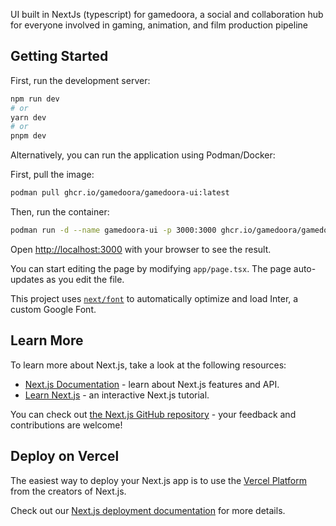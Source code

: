 UI built in NextJs (typescript) for gamedoora, a social and collaboration hub for everyone involved in gaming, animation, and film production pipeline

## Getting Started

First, run the development server:

```bash
npm run dev
# or
yarn dev
# or
pnpm dev
```

Alternatively, you can run the application using Podman/Docker:

First, pull the image:

```bash
podman pull ghcr.io/gamedoora/gamedoora-ui:latest
```

Then, run the container:

```bash
podman run -d --name gamedoora-ui -p 3000:3000 ghcr.io/gamedoora/gamedoora-ui:latest
```

Open [http://localhost:3000](http://localhost:3000) with your browser to see the result.

You can start editing the page by modifying `app/page.tsx`. The page auto-updates as you edit the file.

This project uses [`next/font`](https://nextjs.org/docs/basic-features/font-optimization) to automatically optimize and load Inter, a custom Google Font.

## Learn More

To learn more about Next.js, take a look at the following resources:

- [Next.js Documentation](https://nextjs.org/docs) - learn about Next.js features and API.
- [Learn Next.js](https://nextjs.org/learn) - an interactive Next.js tutorial.

You can check out [the Next.js GitHub repository](https://github.com/vercel/next.js/) - your feedback and contributions are welcome!

## Deploy on Vercel

The easiest way to deploy your Next.js app is to use the [Vercel Platform](https://vercel.com/new?utm_medium=default-template&filter=next.js&utm_source=create-next-app&utm_campaign=create-next-app-readme) from the creators of Next.js.

Check out our [Next.js deployment documentation](https://nextjs.org/docs/deployment) for more details.
